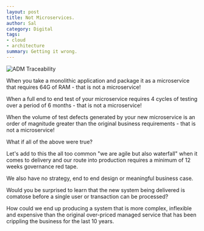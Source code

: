 ```yaml
---
layout: post
title: Not Microservices.
author: Sal
category: Digital
tags:
- cloud
- architecture
summary: Getting it wrong.
---
```

![ADM Traceability]({{site.url}}/posts_images/2019-06-12-microservices-01.png)

When you take a monolithic application and package it as a microservice that requires 64G of RAM - that is not a microservice!

When a full end to end test of your microservice requires 4 cycles of testing over a period of 6 months - that is not a microservice! 

When the volume of test defects generated by your new microservice is an order of magnitude greater than the original business requirements - that is not a microservice! 

What if all of the above were true? 

Let's add to this the all too common "we are agile but also waterfall" when it comes to delivery and our route into production requires a minimum of 12 weeks governance red tape. 

We also have no strategy, end to end design or meaningful business case. 

Would you be surprised to learn that the new system being delivered is comatose before a single user or transaction can be processed? 

How could we end up producing a system that is more complex, inflexible and expensive than the original over-priced managed service that has been crippling the business for the last 10 years. 